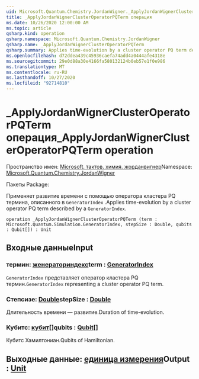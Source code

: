 ```yaml
---
uid: Microsoft.Quantum.Chemistry.JordanWigner._ApplyJordanWignerClusterOperatorPQTerm
title: _ApplyJordanWignerClusterOperatorPQTerm операция
ms.date: 10/26/2020 12:00:00 AM
ms.topic: article
qsharp.kind: operation
qsharp.namespace: Microsoft.Quantum.Chemistry.JordanWigner
qsharp.name: _ApplyJordanWignerClusterOperatorPQTerm
qsharp.summary: Applies time-evolution by a cluster operator PQ term described by a `GeneratorIndex`.
ms.openlocfilehash: d72ddea439c45936caefa74add4a0444afe4318e
ms.sourcegitcommit: 29e0d88a30e4166fa580132124b0eb57e1f0e986
ms.translationtype: MT
ms.contentlocale: ru-RU
ms.lasthandoff: 10/27/2020
ms.locfileid: "92714810"
---
```

# <a name="_applyjordanwignerclusteroperatorpqterm-operation"></a><span data-ttu-id="a7d6d-102">_ApplyJordanWignerClusterOperatorPQTerm операция</span><span class="sxs-lookup"><span data-stu-id="a7d6d-102">_ApplyJordanWignerClusterOperatorPQTerm operation</span></span>

<span data-ttu-id="a7d6d-103">Пространство имен: [Microsoft. тактов. химия. жорданвигнер](xref:Microsoft.Quantum.Chemistry.JordanWigner)</span><span class="sxs-lookup"><span data-stu-id="a7d6d-103">Namespace: [Microsoft.Quantum.Chemistry.JordanWigner](xref:Microsoft.Quantum.Chemistry.JordanWigner)</span></span>

<span data-ttu-id="a7d6d-104">Пакеты [](https://nuget.org/packages/)</span><span class="sxs-lookup"><span data-stu-id="a7d6d-104">Package: [](https://nuget.org/packages/)</span></span>


<span data-ttu-id="a7d6d-105">Применяет развитие времени с помощью оператора кластера PQ термина, описанного в `GeneratorIndex` .</span><span class="sxs-lookup"><span data-stu-id="a7d6d-105">Applies time-evolution by a cluster operator PQ term described by a `GeneratorIndex`.</span></span>

```qsharp
operation _ApplyJordanWignerClusterOperatorPQTerm (term : Microsoft.Quantum.Simulation.GeneratorIndex, stepSize : Double, qubits : Qubit[]) : Unit
```


## <a name="input"></a><span data-ttu-id="a7d6d-106">Входные данные</span><span class="sxs-lookup"><span data-stu-id="a7d6d-106">Input</span></span>

### <a name="term--generatorindex"></a><span data-ttu-id="a7d6d-107">термин: [женераториндекс](xref:Microsoft.Quantum.Simulation.GeneratorIndex)</span><span class="sxs-lookup"><span data-stu-id="a7d6d-107">term : [GeneratorIndex](xref:Microsoft.Quantum.Simulation.GeneratorIndex)</span></span>

<span data-ttu-id="a7d6d-108">`GeneratorIndex` представляет оператор кластера PQ термин.</span><span class="sxs-lookup"><span data-stu-id="a7d6d-108">`GeneratorIndex` representing a cluster operator PQ term.</span></span>


### <a name="stepsize--double"></a><span data-ttu-id="a7d6d-109">Степсизе: [Double](xref:microsoft.quantum.lang-ref.double)</span><span class="sxs-lookup"><span data-stu-id="a7d6d-109">stepSize : [Double](xref:microsoft.quantum.lang-ref.double)</span></span>

<span data-ttu-id="a7d6d-110">Длительность времени — развитие.</span><span class="sxs-lookup"><span data-stu-id="a7d6d-110">Duration of time-evolution.</span></span>


### <a name="qubits--qubit"></a><span data-ttu-id="a7d6d-111">Кубитс: [кубит](xref:microsoft.quantum.lang-ref.qubit)[]</span><span class="sxs-lookup"><span data-stu-id="a7d6d-111">qubits : [Qubit](xref:microsoft.quantum.lang-ref.qubit)[]</span></span>

<span data-ttu-id="a7d6d-112">Кубитс Хамилтониан.</span><span class="sxs-lookup"><span data-stu-id="a7d6d-112">Qubits of Hamiltonian.</span></span>



## <a name="output--unit"></a><span data-ttu-id="a7d6d-113">Выходные данные: [единица измерения](xref:microsoft.quantum.lang-ref.unit)</span><span class="sxs-lookup"><span data-stu-id="a7d6d-113">Output : [Unit](xref:microsoft.quantum.lang-ref.unit)</span></span>

